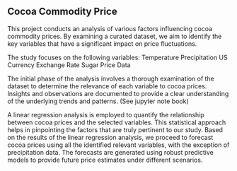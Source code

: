 ## Cocoa Commodity Price

This project conducts an analysis of various factors influencing cocoa commodity prices. By examining a curated dataset, we aim to identify the key variables that have a significant impact on price fluctuations.

The study focuses on the following variables:
 Temperature
 Precipitation
 US Currency Exchange Rate
 Sugar Price Data

The initial phase of the analysis involves a thorough examination of the dataset to determine the relevance of each variable to cocoa prices. Insights and observations are documented to provide a clear understanding of the underlying trends and patterns. (See jupyter note book)

A linear regression analysis is employed to quantify the relationship between cocoa prices and the selected variables. This statistical approach helps in pinpointing the factors that are truly pertinent to our study.
Based on the results of the linear regression analysis, we proceed to forecast cocoa prices using all the identified relevant variables, with the exception of precipitation data. The forecasts are generated using robust predictive models to provide future price estimates under different scenarios.
